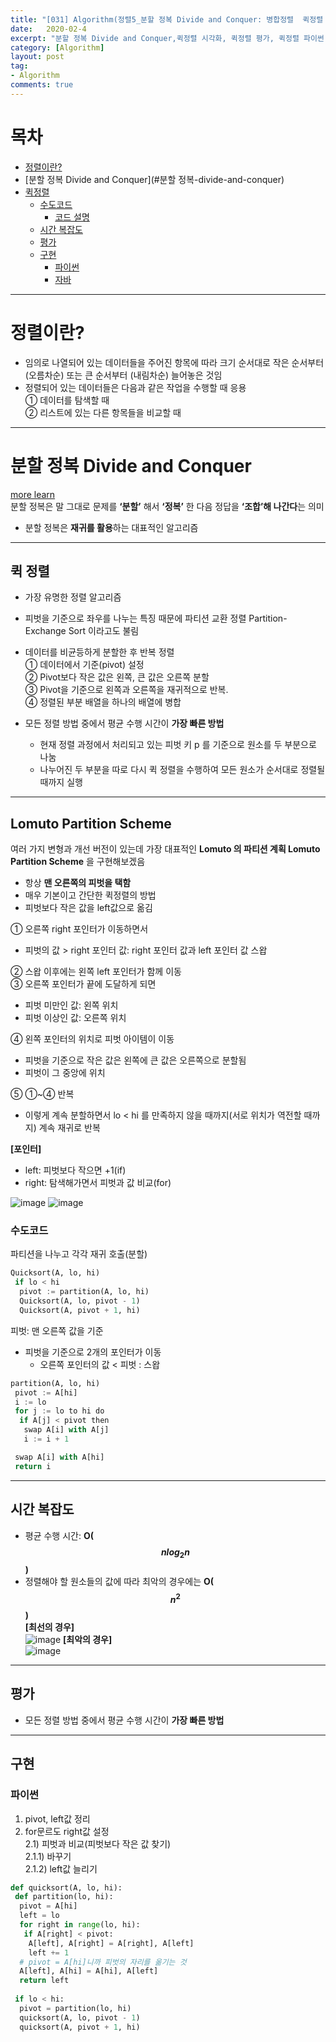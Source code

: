 ```yaml
---
title: "[031] Algorithm(정렬5_분할 정복 Divide and Conquer: 병합정렬  퀵정렬 quick sort)"
date:   2020-02-4
excerpt: "분할 정복 Divide and Conquer,퀵정렬 시각화, 퀵정렬 평가, 퀵정렬 파이썬 구현, 퀵정렬 자바 구현, 시간 복잡도,퀵정렬 쉽게 설명, 그림으로 보기"
category: [Algorithm]
layout: post
tag:
- Algorithm
comments: true
---
```


# 목차
- [정렬이란?](#정렬이란?)
- [분할 정복 Divide and Conquer](#분할 정복-divide-and-conquer)
- [퀵정렬](#퀵정렬)
  * [수도코드](#수도코드)
    + [코드 설명](#코드-설명)
  * [시간 복잡도](#시간-복잡도)
  * [평가](#평가)
  * [구현](#구현)
    + [파이썬](#파이썬)
    + [자바](#자바)


---

# 정렬이란?
* 임의로 나열되어 있는 데이터들을 주어진 항목에 따라 크기 순서대로 작은 순서부터 (오름차순) 또는 큰 순서부터 (내림차순) 늘어놓은 것임            
* 정렬되어 있는 데이터들은 다음과 같은 작업을 수행할 때 응용    
 ① 데이터를 탐색할 때    
 ② 리스트에 있는 다른 항목들을 비교할 때     

---



# 분할 정복 Divide and Conquer
[more learn](https://yerimoh.github.io//Algo029/)     
분할 정복은 말 그대로 문제를 **‘분할’** 해서 **‘정복’** 한 다음 정답을 **‘조합’해 나간다**는 의미      
* 분할 정복은 **재귀를 활용**하는 대표적인 알고리즘         
    

---

## 퀵 정렬
*	가장 유명한 정렬 알고리즘     
*	피벗을 기준으로 좌우를 나누는 특징 때문에 파티션 교환 정렬 Partition-Exchange Sort 이라고도 불림     
*	데이터를 비균등하게 분할한 후 반복 정렬    
①	데이터에서 기준(pivot) 설정   
②	Pivot보다 작은 값은 왼쪽, 큰 값은 오른쪽 분할     
③	Pivot을 기준으로 왼쪽과 오른쪽을 재귀적으로 반복.    
④ 정렬된 부분 배열을 하나의 배열에 병합    

* 모든 정렬 방법 중에서 평균 수행 시간이 **가장 빠른 방법**   
   * 현재 정렬 과정에서 처리되고 있는 피벗 키 p 를 기준으로 원소를 두 부분으로 나눔
   * 나누어진 두 부분을 따로 다시 퀵 정렬을 수행하여 모든 원소가 순서대로 정렬될 때까지 실행


---

##  Lomuto Partition Scheme
여러 가지 변형과 개선 버전이 있는데 가장 대표적인 **Lomuto 의 파티션 계획  Lomuto Partition Scheme** 을 구현해보겠음      
* 항상 **맨 오른쪽의 피벗을 택함**           
* 매우 기본이고 간단한 퀵정렬의 방법      
* 피벗보다 작은 값을 left값으로 옮김   

① 오른쪽 right 포인터가 이동하면서    
* 피벗의 값 > right 포인터 값: right 포인터 값과 left 포인터 값 스왑      
    
② 스왑 이후에는 왼쪽 left 포인터가 함께 이동     
③   오른쪽 포인터가 끝에 도달하게 되면     
* 피벗 미만인 값: 왼쪽 위치        
* 피벗 이상인 값: 오른쪽 위치    

④ 왼쪽 포인터의 위치로 피벗 아이템이 이동         
* 피벗을 기준으로 작은 값은 왼쪽에 큰 값은 오른쪽으로 분할됨      
* 피벗이 그 중앙에 위치       

⑤ ①~④ 반복      
* 이렇게 계속 분할하면서 lo < hi 를 만족하지 않을 때까지(서로 위치가 역전할 때까지) 계속 재귀로 반복        

 **[포인터]**   
 * left: 피벗보다 작으면 +1(if)    
 * right: 탐색해가면서 피벗과 값 비교(for)   

![image](https://user-images.githubusercontent.com/76824611/125844126-b0d0358f-8c5a-4ad0-88fb-e8aea3cfd46f.png)
![image](https://user-images.githubusercontent.com/76824611/125844137-671c3712-e53f-45e0-8712-6b052282a5b3.png)






### 수도코드    
파티션을 나누고 각각 재귀 호출(분할)
```python
Quicksort(A, lo, hi) 
 if lo < hi 
  pivot := partition(A, lo, hi) 
  Quicksort(A, lo, pivot - 1) 
  Quicksort(A, pivot + 1, hi)
```

피벗: 맨 오른쪽 값을 기준   
* 피벗을 기준으로 2개의 포인터가 이동
  * 오른쪽 포인터의 값 < 피벗 : 스왑    

```python
partition(A, lo, hi) 
 pivot := A[hi] 
 i := lo 
 for j := lo to hi do
  if A[j] < pivot then 
   swap A[i] with A[j] 
   i := i + 1

 swap A[i] with A[hi] 
 return i
```



----


## 시간 복잡도
* 평균 수행 시간: **O($$nlog_{2}n$$)**    
* 정렬해야 할 원소들의 값에 따라 최악의 경우에는 **O($$n^2$$)**    
**[최선의 경우]**    
![image](https://user-images.githubusercontent.com/76824611/121266148-f8ff7a00-c8f4-11eb-80e5-eeabbf31eb6a.png)
**[최악의 경우]**  
![image](https://user-images.githubusercontent.com/76824611/121266162-fe5cc480-c8f4-11eb-9119-83f8b3d66356.png)



---


## 평가    
* 모든 정렬 방법 중에서 평균 수행 시간이 **가장 빠른 방법**




---

## 구현

### 파이썬
1) pivot, left값 정리    
2) for문르도 right값 설정     
  2.1) 피벗과 비교(피벗보다 작은 값 찾기)  
  2.1.1) 바꾸기   
  2.1.2) left값 늘리기
  
```python
def quicksort(A, lo, hi):
 def partition(lo, hi):
  pivot = A[hi] 
  left = lo
  for right in range(lo, hi):
   if A[right] < pivot:
    A[left], A[right] = A[right], A[left] 
    left += 1
  # pivot = A[hi]니까 피벗의 자리를 옮기는 것
  A[left], A[hi] = A[hi], A[left] 
  return left
  
 if lo < hi:
  pivot = partition(lo, hi) 
  quicksort(A, lo, pivot - 1) 
  quicksort(A, pivot + 1, hi)
```

